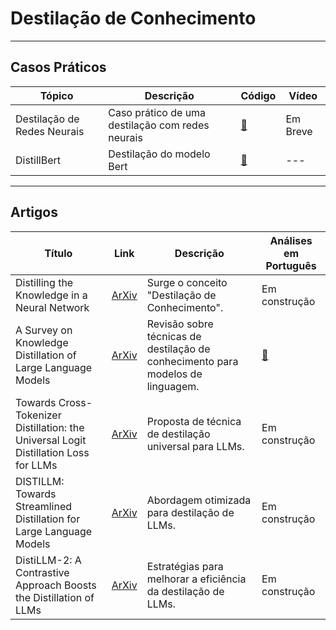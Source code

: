 # Destilação de Conhecimento

---

## Casos Práticos

| **Tópico**                | **Descrição**                                        | **Código**                                   | **Vídeo**                            |
|---------------------------|------------------------------------------------------|----------------------------------------------|--------------------------------------|
| Destilação de Redes Neurais | Caso prático de uma destilação com redes neurais    | [🔗](https://github.com/Agents4Good/MasterChef-AI/tree/main/content/destilacao/destilacao_redes_neurais) | Em Breve                             |
| DistillBert                | Destilação do modelo Bert                           | [🔗](https://github.com/Agents4Good/MasterChef-AI/tree/main/content/destilacao/bert_distill)        | ---                                  |

---

## Artigos

| **Título**                                                                                     | **Link**                                           | **Descrição**                                                                 | **Análises em Português**          |
|-------------------------------------------------------------------------------------------------|--------------------------------------------------|-------------------------------------------------------------------------------|------------------------------------|
| Distilling the Knowledge in a Neural Network                                                   | [ArXiv](https://arxiv.org/abs/1503.02531)            | Surge o conceito "Destilação de Conhecimento".                                  | Em construção                      |
| A Survey on Knowledge Distillation of Large Language Models                                     | [ArXiv](https://arxiv.org/abs/2402.13116)            | Revisão sobre técnicas de destilação de conhecimento para modelos de linguagem. | [🔗](../artigos/analises/SurveyKD.md) |
| Towards Cross-Tokenizer Distillation: the Universal Logit Distillation Loss for LLMs             | [ArXiv](https://arxiv.org/abs/2402.12030)            | Proposta de técnica de destilação universal para LLMs.                         | Em construção                      |
| DISTILLM: Towards Streamlined Distillation for Large Language Models                            | [ArXiv](https://arxiv.org/abs/2402.03898)            | Abordagem otimizada para destilação de LLMs.                                   | Em construção                      |
| DistiLLM-2: A Contrastive Approach Boosts the Distillation of LLMs                               | [ArXiv](https://arxiv.org/abs/2503.07067)            | Estratégias para melhorar a eficiência da destilação de LLMs.                 | Em construção                      |
